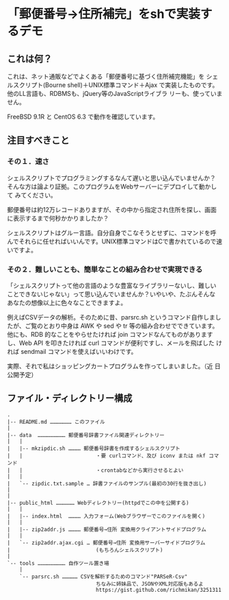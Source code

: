 # 「郵便番号→住所補完」をshで実装するデモ

## これは何？

これは、ネット通販などでよくある「郵便番号に基づく住所補完機能」を
シェルスクリプト(Bourne shell)＋UNIX標準コマンド＋Ajax
で実装したものです。他のLL言語も、RDBMSも、jQuery等のJavaScriptライブラ
リーも、使っていません。

FreeBSD 9.1R と CentOS 6.3 で動作を確認しています。


## 注目すべきこと

### その１．速さ

シェルスクリプトでプログラミングするなんて遅いと思い込んでいませんか？
そんな方は論より証拠。このプログラムをWebサーバーにデプロイして動かして
みてください。

郵便番号は約12万レコードありますが、その中から指定され住所を探し、画面
に表示するまで何秒かかりましたか？

シェルスクリプトはグルー言語。自分自身でこなそうとせずに、コマンドを呼
んでそれらに任せればいいんです。UNIX標準コマンドはCで書かれているので速
いですよ。


### その２．難しいことも、簡単なことの組み合わせで実現できる

「シェルスクリプトって他の言語のような豊富なライブラリーないし、難しい
ことできないじゃない」って思い込んでいませんか？いやいや、たぶんそんな
あなたの想像以上に色々なことできますよ。

例えばCSVデータの解析。そのために昔、parsrc.sh というコマンド自作しまし
たが、ご覧のとおり中身は AWK や sed や tr 等の組み合わせでできています。
他にも、RDB 的なことをやらせたければ join コマンドなんてものがあります
し、Web API を叩きたければ curl コマンドが便利ですし、メールを飛ばした
ければ sendmail コマンドを使えばいいわけです。

実際、それで私はショッピングカートプログラムを作ってしまいました。（近
日公開予定）



## ファイル・ディレクトリー構成

```
.
|-- README.md ………………… このファイル
|
|-- data  ……………………… 郵便番号辞書ファイル関連ディレクトリー
|   |
|   |-- mkzipdic.sh ………… 郵便番号辞書を作成するシェルスクリプト
|   |                        ・要 curlコマンド、及び iconv または nkf コマンド
|   |                        ・crontabなどから実行させるとよい
|   |
|   `-- zipdic.txt.sample … 辞書ファイルのサンプル(最初の30行を抜き出し)
|
|
|-- public_html ……………… Webディレクトリー(httpdでこの中を公開する)
|   |
|   |-- index.html  ………… 入力フォーム(Webブラウザーでこのファイルを開く)
|   |
|   |-- zip2addr.js ………… 郵便番号→住所 変換用クライアントサイドプログラム
|   |
|   `-- zip2addr.ajax.cgi … 郵便番号→住所 変換用サーバーサイドプログラム
|                            (もちろんシェルスクリプト)
|
`-- tools ……………………… 自作ツール置き場
    |
    `-- parsrc.sh …………… CSVを解析するためのコマンド"PARSeR-Csv"
                             ちなみに姉妹品で、JSONやXML対応版もあるよ
                             https://gist.github.com/richmikan/3251311
```